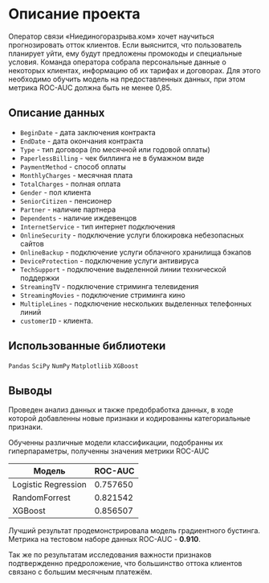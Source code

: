 # Описание проекта

[](https://github.com/ClubsSuit/data-science-yandex-practicum/blob/main/12/final.ipynb)

Оператор связи «Ниединогоразрыва.ком» хочет научиться прогнозировать отток клиентов. Если выяснится, что пользователь планирует уйти, ему будут предложены промокоды и специальные условия. Команда оператора собрала персональные данные о некоторых клиентах, информацию об их тарифах и договорах. Для этого необходимо обучить модель на предоставленных данных, при этом метрика ROC-AUC должна быть не менее 0,85.


## Описание данных

* ```BeginDate``` - дата заключения контракта
* ```EndDate``` - дата окончания контракта
* ```Type``` - тип договора (по месячной или годовой оплаты)
* ```PaperlessBilling``` - чек биллинга не в бумажном виде
* ```PaymentMethod``` - способ оплаты
* ```MonthlyCharges``` - месячная плата
* ```TotalCharges``` - полная оплата
* ```Gender``` - пол клиента
* ```SeniorCitizen``` - пенсионер
* ```Partner``` - наличие партнера
* ```Dependents``` - наличие иждевенцов
* ```InternetService``` - тип интернет подключения
* ```OnlineSecurity``` - подключение услуги блокировка небезопасных сайтов
* ```OnlineBackup``` - подключение услуги облачного хранилища бэкапов
* ```DeviceProtection``` - подключение услуги антивируса
* ```TechSupport``` - подключение выделенной линии технической поддержки
* ```StreamingTV``` - подключение стриминга телевидения
* ```StreamingMovies``` - подключение стриминга кино
* ```MultipleLines``` - подключение нескольких выделенных телефонных линий
* ```customerID``` - клиента.

## Использованные библиотеки

```Pandas```  ```SciPy``` ```NumPy``` ```Matplotliib``` ```XGBoost```

## Выводы

Проведен анализ данных и также предобработка данных, в ходе которой добавленны новые признаки и кодированны категориальные признаки.

Обученны различные модели классификации, подобранны их гиперпараметры, полученны значения метрики ROC-AUC

| Модель |	ROC-AUC  |
| --- | --- |
| Logistic Regression |	0.757650  |
|	RandomForrest |	0.821542  |
|	XGBoost |	0.856507  |

Лучший результат продемонстрировала модель градиентного бустинга. Метрика на тестовом наборе данных ROC-AUC - **0.910**.

Так же по результатам исследования важности признаков подтвержденно предроложение, что большинство оттока клиентов связано с большим месячным платежём.
